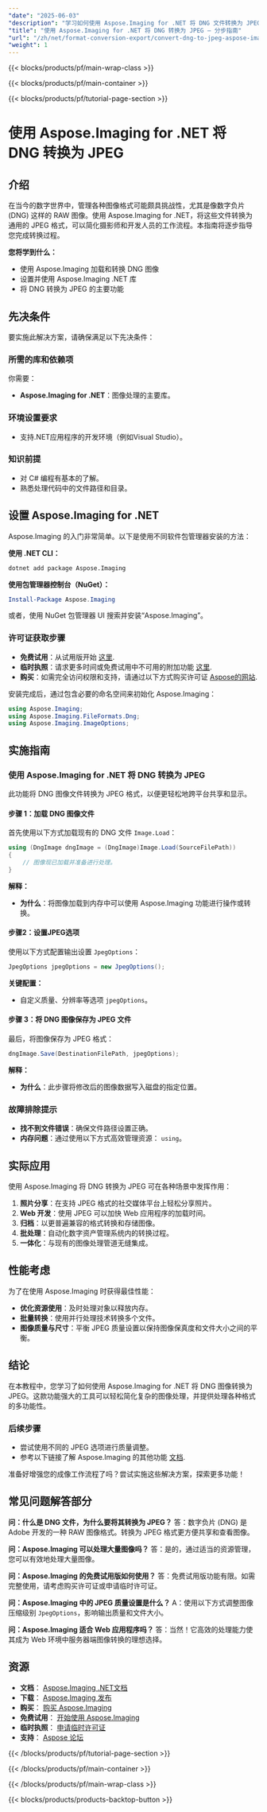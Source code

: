 ```yaml
---
"date": "2025-06-03"
"description": "学习如何使用 Aspose.Imaging for .NET 将 DNG 文件转换为 JPEG。本教程涵盖安装、代码示例和实际应用。"
"title": "使用 Aspose.Imaging for .NET 将 DNG 转换为 JPEG — 分步指南"
"url": "/zh/net/format-conversion-export/convert-dng-to-jpeg-aspose-imaging-net/"
"weight": 1
---
```


{{< blocks/products/pf/main-wrap-class >}}

{{< blocks/products/pf/main-container >}}

{{< blocks/products/pf/tutorial-page-section >}}
# 使用 Aspose.Imaging for .NET 将 DNG 转换为 JPEG

## 介绍

在当今的数字世界中，管理各种图像格式可能颇具挑战性，尤其是像数字负片 (DNG) 这样的 RAW 图像。使用 Aspose.Imaging for .NET，将这些文件转换为通用的 JPEG 格式，可以简化摄影师和开发人员的工作流程。本指南将逐步指导您完成转换过程。

**您将学到什么：**
- 使用 Aspose.Imaging 加载和转换 DNG 图像
- 设置并使用 Aspose.Imaging .NET 库
- 将 DNG 转换为 JPEG 的主要功能

## 先决条件

要实施此解决方案，请确保满足以下先决条件：

### 所需的库和依赖项
你需要：
- **Aspose.Imaging for .NET**：图像处理的主要库。

### 环境设置要求
- 支持.NET应用程序的开发环境（例如Visual Studio）。

### 知识前提
- 对 C# 编程有基本的了解。
- 熟悉处理代码中的文件路径和目录。

## 设置 Aspose.Imaging for .NET

Aspose.Imaging 的入门非常简单。以下是使用不同软件包管理器安装的方法：

**使用 .NET CLI：**
```bash
dotnet add package Aspose.Imaging
```

**使用包管理器控制台（NuGet）：**
```powershell
Install-Package Aspose.Imaging
```

或者，使用 NuGet 包管理器 UI 搜索并安装“Aspose.Imaging”。

### 许可证获取步骤
- **免费试用**：从试用版开始 [这里](https://releases。aspose.com/imaging/net/).
- **临时执照**：请求更多时间或免费试用中不可用的附加功能 [这里](https://purchase。aspose.com/temporary-license/).
- **购买**：如需完全访问权限和支持，请通过以下方式购买许可证 [Aspose的网站](https://purchase。aspose.com/buy).

安装完成后，通过包含必要的命名空间来初始化 Aspose.Imaging：

```csharp
using Aspose.Imaging;
using Aspose.Imaging.FileFormats.Dng;
using Aspose.Imaging.ImageOptions;
```

## 实施指南

### 使用 Aspose.Imaging for .NET 将 DNG 转换为 JPEG
此功能将 DNG 图像文件转换为 JPEG 格式，以便更轻松地跨平台共享和显示。

#### 步骤 1：加载 DNG 图像文件
首先使用以下方式加载现有的 DNG 文件 `Image.Load`：

```csharp
using (DngImage dngImage = (DngImage)Image.Load(SourceFilePath))
{
    // 图像现已加载并准备进行处理。
}
```
**解释：** 
- **为什么**：将图像加载到内存中可以使用 Aspose.Imaging 功能进行操作或转换。

#### 步骤2：设置JPEG选项
使用以下方式配置输出设置 `JpegOptions`：

```csharp
JpegOptions jpegOptions = new JpegOptions();
```
**关键配置：** 
- 自定义质量、分辨率等选项 `jpegOptions`。

#### 步骤 3：将 DNG 图像保存为 JPEG 文件
最后，将图像保存为 JPEG 格式：

```csharp
dngImage.Save(DestinationFilePath, jpegOptions);
```
**解释：** 
- **为什么**：此步骤将修改后的图像数据写入磁盘的指定位置。

### 故障排除提示
- **找不到文件错误**：确保文件路径设置正确。
- **内存问题**：通过使用以下方式高效管理资源： `using`。

## 实际应用

使用 Aspose.Imaging 将 DNG 转换为 JPEG 可在各种场景中发挥作用：
1. **照片分享**：在支持 JPEG 格式的社交媒体平台上轻松分享照片。
2. **Web 开发**：使用 JPEG 可以加快 Web 应用程序的加载时间。
3. **归档**：以更普遍兼容的格式转换和存储图像。
4. **批处理**：自动化数字资产管理系统内的转换过程。
5. **一体化**：与现有的图像处理管道无缝集成。

## 性能考虑
为了在使用 Aspose.Imaging 时获得最佳性能：
- **优化资源使用**：及时处理对象以释放内存。
- **批量转换**：使用并行处理技术转换多个文件。
- **图像质量与尺寸**：平衡 JPEG 质量设置以保持图像保真度和文件大小之间的平衡。

## 结论
在本教程中，您学习了如何使用 Aspose.Imaging for .NET 将 DNG 图像转换为 JPEG。这款功能强大的工具可以轻松简化复杂的图像处理，并提供处理各种格式的多功能性。

### 后续步骤
- 尝试使用不同的 JPEG 选项进行质量调整。
- 参考以下链接了解 Aspose.Imaging 的其他功能 [文档](https://reference。aspose.com/imaging/net/).

准备好增强您的成像工作流程了吗？尝试实施这些解决方案，探索更多功能！

## 常见问题解答部分

**问：什么是 DNG 文件，为什么要将其转换为 JPEG？**
答：数字负片 (DNG) 是 Adobe 开发的一种 RAW 图像格式。转换为 JPEG 格式更方便共享和查看图像。

**问：Aspose.Imaging 可以处理大量图像吗？**
答：是的，通过适当的资源管理，您可以有效地处理大量图像。

**问：Aspose.Imaging 的免费试用版如何使用？**
答：免费试用版功能有限。如需完整使用，请考虑购买许可证或申请临时许可证。

**问：Aspose.Imaging 中的 JPEG 质量设置是什么？**
A：使用以下方式调整图像压缩级别 `JpegOptions`，影响输出质量和文件大小。

**问：Aspose.Imaging 适合 Web 应用程序吗？**
答：当然！它高效的处理能力使其成为 Web 环境中服务器端图像转换的理想选择。

## 资源
- **文档**： [Aspose.Imaging .NET文档](https://reference.aspose.com/imaging/net/)
- **下载**： [Aspose.Imaging 发布](https://releases.aspose.com/imaging/net/)
- **购买**： [购买 Aspose.Imaging](https://purchase.aspose.com/buy)
- **免费试用**： [开始使用 Aspose.Imaging](https://releases.aspose.com/imaging/net/)
- **临时执照**： [申请临时许可证](https://purchase.aspose.com/temporary-license/)
- **支持**： [Aspose 论坛](https://forum.aspose.com/c/imaging/10)

{{< /blocks/products/pf/tutorial-page-section >}}

{{< /blocks/products/pf/main-container >}}

{{< /blocks/products/pf/main-wrap-class >}}

{{< blocks/products/products-backtop-button >}}
